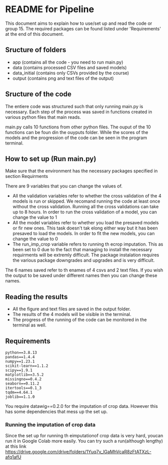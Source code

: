 # README for Pipeline

This document aims to explain how to use/set up and read the code or group 15.
The required packages can be found listed under 'Requirements' at the end of this document.

## Sructure of folders

- app (contains all the code - you need to run main.py)
- data (contains processed CSV files and saved models)
- data_initial (contains only CSVs provided by the course)
- output (contains png and text files of the output)

## Sructure of the code

The entiere code was structured such that only running main.py is necessary.
Each step of the process was saved in functions created in various python files that main reads. 

main.py calls 10 functions from other python files.
The ouput of the 10 functions can be foun din the ouyputs folder. While the scores of the models and the progression of the code can be seen in the program terminal.


## How to set up (Run main.py)
Make sure that the environment has the necessary packages specified in section Requirments

There are 9 variables that you can change the values of. 
- All the validation variables refer to whether the cross validation of the 4 models is run or skipped. We recomand running the code at least once without the cross validation. Running all the cross validations can take up to 8 hours. In order to run the cross validation of a model, you can change the value to 1
- All the model variables refer to whether you load the presaved models or fir new ones. This task doesn't tak elong either way but it has been presaved to load the models. In order to fit the new models, you can change the value to 0
- The run_imp_crop variable refers to running th ecrop imputation. This as been set to 0 due to the fact that managing to install the necessary requirments will be extremly difficult. The package instalation requires the various package downgrades and upgrades and is very difficult.

The 6 names saved refer to th enames of 4 csvs and 2 text files. If you wish the output to be saved under different names then you can change these names.

## Reading the results
- All the figure and text files are saved in the output folder.
- The results of the 4 models will be visible in the terminal.
- The progress of the running of the code can be monitored in the terminal as well.


## Requirements
    python==3.8.13
    pandas==1.4.4
    numpy==1.23.1
    scikit-learn==1.1.2
    scipy==1.9.1
    matplotlib==3.5.2
    missingno==0.4.2
    seaborn==0.11.2
    itertools==0.1_3
    tqdm==4.64.1
    joblib==1.1.0

You require datawig==0.2.0 for the imputation of crop data. However this has some dependencies that mess up the set up.

### Running the imputation of crop data
Since the set up for running th eimputationof crop data is very hard, youcan run it in Google Colab more easily. You can try such a run(although lengthy) at this link https://drive.google.com/drive/folders/1Yuq7v_lGaMhVcaR8zFtATXzL-afq1afU
